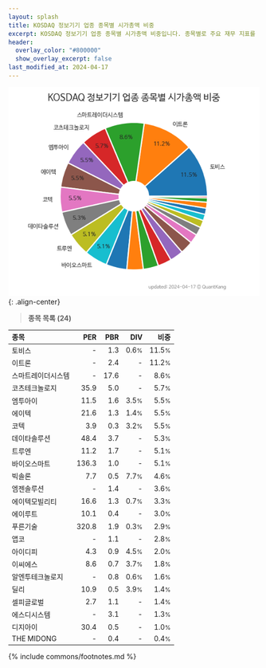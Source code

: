 ```yaml
---
layout: splash
title: KOSDAQ 정보기기 업종 종목별 시가총액 비중
excerpt: KOSDAQ 정보기기 업종 종목별 시가총액 비중입니다. 종목별로 주요 재무 지표를 함께 표시합니다.
header:
  overlay_color: "#800000"
  show_overlay_excerpt: false
last_modified_at: 2024-04-17
---
```



![KOSDAQ 정보기기 업종 종목별 시가총액 비중](/stats/sector/images/kosdaq_업종_정보기기_종목.png){: .align-center}


> **종목 목록 (24)**<a id="list"></a>

| **종목** | **PER** | **PBR** | **DIV** | **비중** |
| :------- | ------: | ------: | ------: | -------: |
| 토비스 | - | 1.3 | 0.6<small>%</small> | 11.5<small>%</small> |
| 이트론 | - | 2.4 | - | 11.2<small>%</small> |
| 스마트레이더시스템 | - | 17.6 | - | 8.6<small>%</small> |
| 코츠테크놀로지 | 35.9 | 5.0 | - | 5.7<small>%</small> |
| 엠투아이 | 11.5 | 1.6 | 3.5<small>%</small> | 5.5<small>%</small> |
| 에이텍 | 21.6 | 1.3 | 1.4<small>%</small> | 5.5<small>%</small> |
| 코텍 | 3.9 | 0.3 | 3.2<small>%</small> | 5.5<small>%</small> |
| 데이타솔루션 | 48.4 | 3.7 | - | 5.3<small>%</small> |
| 트루엔 | 11.2 | 1.7 | - | 5.1<small>%</small> |
| 바이오스마트 | 136.3 | 1.0 | - | 5.1<small>%</small> |
| 빅솔론 | 7.7 | 0.5 | 7.7<small>%</small> | 4.6<small>%</small> |
| 엠젠솔루션 | - | 1.4 | - | 3.6<small>%</small> |
| 에이텍모빌리티 | 16.6 | 1.3 | 0.7<small>%</small> | 3.3<small>%</small> |
| 에이루트 | 10.1 | 0.4 | - | 3.0<small>%</small> |
| 푸른기술 | 320.8 | 1.9 | 0.3<small>%</small> | 2.9<small>%</small> |
| 앱코 | - | 1.1 | - | 2.8<small>%</small> |
| 아이디피 | 4.3 | 0.9 | 4.5<small>%</small> | 2.0<small>%</small> |
| 이씨에스 | 8.6 | 0.7 | 3.7<small>%</small> | 1.8<small>%</small> |
| 알엔투테크놀로지 | - | 0.8 | 0.6<small>%</small> | 1.6<small>%</small> |
| 딜리 | 10.9 | 0.5 | 3.9<small>%</small> | 1.4<small>%</small> |
| 셀피글로벌 | 2.7 | 1.1 | - | 1.4<small>%</small> |
| 에스디시스템 | - | 3.1 | - | 1.3<small>%</small> |
| 디지아이 | 30.4 | 0.5 | - | 1.0<small>%</small> |
| THE MIDONG | - | 0.4 | - | 0.4<small>%</small> |

{% include commons/footnotes.md %}